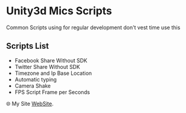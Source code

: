 # Unity3d Mics Scripts

Common Scripts using for regular development don't vest time use this


## Scripts List

* Facebook Share Without SDK
* Twitter Share Without SDK
* Timezone and Ip Base Location
* Automatic typing
* Camera Shake
* FPS  Script Frame per Seconds


 :globe_with_meridians: My Site [WebSite](http://www.irshadkhan.info).

